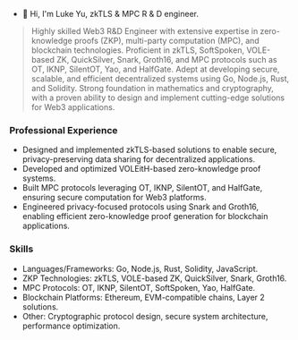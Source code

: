 - 👋 Hi, I'm Luke Yu, zkTLS & MPC R & D engineer.

> Highly skilled Web3 R&D Engineer with extensive expertise in zero-knowledge proofs (ZKP), multi-party computation (MPC), and blockchain technologies. Proficient in zkTLS, SoftSpoken, VOLE-based ZK, QuickSilver, Snark, Groth16, and MPC protocols such as OT, IKNP, SilentOT, Yao, and HalfGate. Adept at developing secure, scalable, and efficient decentralized systems using Go, Node.js, Rust, and Solidity. Strong foundation in mathematics and cryptography, with a proven ability to design and implement cutting-edge solutions for Web3 applications.

### Professional Experience
- Designed and implemented zkTLS-based solutions to enable secure, privacy-preserving data sharing for decentralized applications.
- Developed and optimized VOLEitH-based zero-knowledge proof systems.
- Built MPC protocols leveraging OT, IKNP, SilentOT, and HalfGate, ensuring secure computation for Web3 platforms.
- Engineered privacy-focused protocols using Snark and Groth16, enabling efficient zero-knowledge proof generation for blockchain applications. 

### Skills
- Languages/Frameworks: Go, Node.js, Rust, Solidity, JavaScript.
- ZKP Technologies: zkTLS, VOLE-based ZK, QuickSilver, Snark, Groth16.
- MPC Protocols: OT, IKNP, SilentOT, SoftSpoken, Yao, HalfGate.
- Blockchain Platforms: Ethereum, EVM-compatible chains, Layer 2 solutions.
- Other: Cryptographic protocol design, secure system architecture, performance optimization.
